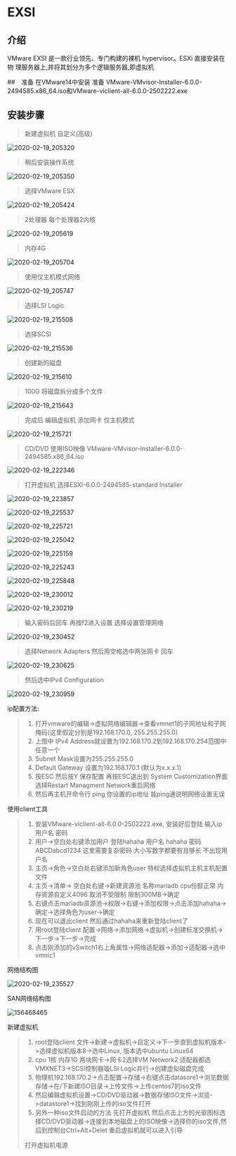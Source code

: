 # EXSI

## 介绍

VMware EXSI 是一款行业领先、专门构建的裸机 hypervisor。ESXi 直接安装在物
理服务器上,并将其划分为多个逻辑服务器,即虚拟机

##　准备
在VMware14中安装
准备 VMware-VMvisor-Installer-6.0.0-2494585.x86_64.iso和VMware-viclient-all-6.0.0-2502222.exe

## 安装步骤

> 新建虚拟机 自定义(高级)

![2020-02-19_205320](..\img\2020-02-19_205320.jpg)

> 稍后安装操作系统

![2020-02-19_205350](..\img\2020-02-19_205350.jpg)

> 选择VMware ESX

![2020-02-19_205424](..\img\2020-02-19_205424.jpg)

> 2处理器 每个处理器2内核

![2020-02-19_205619](..\img\2020-02-19_205619.jpg)

> 内存4G

![2020-02-19_205704](..\img\2020-02-19_205704.jpg)

> 使用仅主机模式网络

![2020-02-19_205747](..\img\2020-02-19_205747.jpg)

> 选择LSI Logic

![2020-02-19_215508](..\img\2020-02-19_215508.jpg)

> 选择SCSI

![2020-02-19_215536](..\img\2020-02-19_215536.jpg)

> 创建新的磁盘

![2020-02-19_215610](..\img\2020-02-19_215610.jpg)

> 100G 将磁盘拆分成多个文件

![2020-02-19_215643](..\img\2020-02-19_215643.jpg)

> 完成后 编辑虚拟机 添加网卡 仅主机模式

![2020-02-19_215721](..\img\2020-02-19_215721.jpg)

> CD/DVD 使用ISO映像 VMware-VMvisor-Installer-6.0.0-2494585.x86_64.iso

![2020-02-19_222346](..\img\2020-02-19_222346.jpg)

> 打开虚拟机
> 选择ESXI-6.0.0-2494585-standard Installer

![2020-02-19_223857](..\img\2020-02-19_223857.jpg)

![2020-02-19_225537](..\img\2020-02-19_225537.jpg)

![2020-02-19_225721](..\img\2020-02-19_225721.jpg)

![2020-02-19_225042](..\img\2020-02-19_225042.jpg)

![2020-02-19_225159](..\img\2020-02-19_225159.jpg)

![2020-02-19_225243](..\img\2020-02-19_225243.jpg)

![2020-02-19_225848](..\img\2020-02-19_225848.jpg)

![2020-02-19_230012](..\img\2020-02-19_230012.jpg)

![2020-02-19_230219](..\img\2020-02-19_230219.jpg)

> 输入密码后回车 再按f2进入设置 选择设置管理网络

![2020-02-19_230452](..\img\2020-02-19_230452.jpg.jpg)

> 选择Network Adapters 然后用空格选中两张网卡 回车

![2020-02-19_230625](..\img\2020-02-19_230625.jpg)

> 然后选中IPv4 Configuration

![2020-02-19_230959](..\img\2020-02-19_230959.jpg)

ip配置方法:

> 1. 打开vmware的编辑->虚拟网络编辑器->查看vmnet1的子网地址和子网掩码(这里假定分别是192.168.170.0, 255.255.255.0)
> 2. 上图中 IPv4 Address就设置为192.168.170.2到192.168.170.254范围中任意一个
> 3. Subnet Mask设置为255.255.255.0
> 4. Default Gateway 设置为192.168.170.1 (默认为x.x.x.1)
> 5. 按ESC 然后按Y 保存配置 再按ESC退出到 System Customization界面 选择Restart Managment Network重启网络
> 6. 然后再主机开命令行 ping 你设置的ip地址 能ping通说明网络设置无误

使用client工具

> 1. 安装VMware-viclient-all-6.0.0-2502222.exe, 安装好后登陆 输入ip 用户名 密码
> 2. 用户->空白处右键添加用户 登陆hahaha 用户名 hahaha 密码 ABCDabcd1234 这里需要复杂密码 大小写数字都要有且够长 不出现用户名
> 3. 主页->角色->空白处右键添加新角色user 特权选择虚拟机主机主机配置文件
> 4. 主页->清单-> 空白处右键->新建资源池 名称mariadb cpu份额正常 内存资源自定义4096 取消不受限制 限制300MB->确定
> 5. 右键点击mariadb资源池->权限->右键->添加权限->点击添加hahaha->确定->选择角色为user->确定
> 6. 现在可以退出client 然后通过hahaha来重新登陆client了
> 7. 用root登陆client 配置->网络->添加网络->虚拟机->创建标准交换机->下一步->下一步->完成
> 8. 点击刚添加的vSwitch1右上角属性->网络适配器->添加->适配器->选中vmnic1

网络结构图

![2020-02-19_235527](../img/2020-02-19_235527.jpg)

SAN网络结构图

![156468465](../img/156468465.PNG)

新建虚拟机

> 1. root登陆client 文件->新建->虚拟机->自定义->下一步直到虚拟机版本->选择虚拟机版本8->选中Linux, 版本选中ubuntu Linux64
> 2. cpu  1核 内存1G 两块网卡->网卡2选择VM Network2 适配器都选VMXNET3->SCSI控制器璇LSI Logic并行->创建虚拟磁盘完成
> 3. 物理机192.168.170.2->点击配置->存储->右键点击datasore1->浏览数据存储->在/下新建ISO目录->上传文件->上传centos7的iso文件
> 4. 然后编辑虚拟机设置->CD/DVD驱动器->数据存储ISO文件->浏览->datastore1->找到刚刚上传的iso文件打开
> 5. 另外一种iso文件启动的方法 先打开虚拟机 然后点击上方的光驱图标选择CD/DVD驱动器->连接到本地磁盘上的ISO映像->选择你的iso文件,然后到控制台Ctrl+Alt+Delet 重启虚拟机就可以进入引导
> 
> 打开虚拟机电源